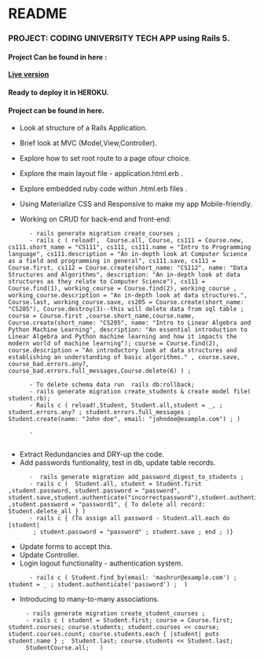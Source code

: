# README

### PROJECT: CODING UNIVERSITY TECH APP using Rails 5.

#### Project Can be found in here :
 **[Live version](https://vast-garden-45190.herokuapp.com/)**

#### Ready to deploy it in HEROKU.

#### Project can be found in here.


*  Look at structure of a Rails Application.
*  Brief look at MVC (Model,View,Controller).
*  Explore how to set root route to a page ofour choice.
*  Explore the main layout file - application.html.erb .
*  Explore embedded ruby code within .html.erb files .
*  Using Materialize CSS and Responsive to make my app Mobile-friendly.

*  Working on CRUD for back-end and front-end: 
```
      - rails generate migration create_courses ;
      - rails c ( reload!,  Course.all, Course, cs111 = Course.new, cs111.short_name = "CS111", cs111, cs111.name = "Intro to Programming language", cs111.description = "An in-depth look at Computer Science as a field and programming in general", cs111.save, cs111 = Course.first, cs112 = Course.create(short_name: "CS112", name: "Data Structures and Algorithms", description: "An in-depth look at data structures as they relate to Computer Science"), cs111 = Course.find(1), working_course = Course.find(2), working_course , working_course.description = "An in-depth look at data structures.", Course.last, working_course.save, cs205 = Course.create(short_name: "CS205"), Course.destroy(3)--this will delete data from sql table ; course = Course.first ,course.short_name,course.name, Course.create(short_name: "CS205", name: "Intro to Linear Algebra and Python Machine Learning", description: "An essential introduction to Linear Algebra and Python machine learning and how it impacts the modern world of machine learning"); course = Course.find(2), course.description = "An introductory look at data structures and establishing an understanding of basic algorithms." , course.save,  course_bad.errors.any?, course_bad.errors.full_messages,Course.delete(6) ) ;

      - To delete schema data run  rails db:rollback; 
      - rails generate migration create_students & create model file(     student.rb);
      - Rails c ( reload!,Student, Student.all,student = _, ; student.errors.any? ; student.errors.full_messages ; Student.create(name: "John doe", email: "johndoe@example.com") ; )

      - 


```


*  Extract Redundancies and DRY-up the code.
*  Add passwords funtionality, test in db, update table records.
 ```
       -  rails generate migration add_password_digest_to_students ;
       - rails c (  Student.all, student = Student.first ,student.password, student.password = "password", student.save,student.authenticate("incorrectpassword"),student.authenticate("password") ,student.password = "password1", { To delete all record: Student.delete_all } )
       - rails c { (To assign all password - Student.all.each do |student|
       	; student.password = "password" ; student.save ; end ; )}
```
*  Update forms to accept this.
*  Update Controller.
*  Login logout functionality - authentication system.
```
      - rails c ( Student.find_by(email: 'mashrur@example.com') ; student = _ ; student.authenticate('password') ;  )
```
*  Introducing to many-to-many associations.

```
     - rails generate migration create_student_courses ;
     - rails c ( student = Student.first; course = Course.first; student.courses; course.students; student.courses << course;  student.courses.count; course.students.each { |student| puts student.name } ;  Student.last; course.students << Student.last;
     StudentCourse.all;   )
```
